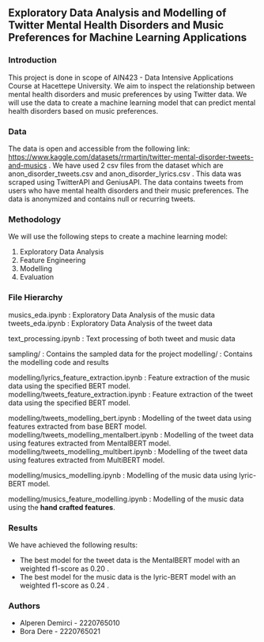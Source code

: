 ## Exploratory Data Analysis and Modelling of Twitter Mental Health Disorders and Music Preferences for Machine Learning Applications


### Introduction

This project is done in scope of AIN423 - Data Intensive Applications Course at Hacettepe University. We aim to inspect the relationship between mental health disorders and music preferences by using Twitter data. We will use the data to create a machine learning model that can predict mental health disorders based on music preferences.

### Data

The data is open and accessible from the following link: https://www.kaggle.com/datasets/rrmartin/twitter-mental-disorder-tweets-and-musics .
We have used 2 csv files from the dataset which are anon_disorder_tweets.csv and anon_disorder_lyrics.csv . This data was scraped using TwitterAPI and GeniusAPI. The data contains tweets from users who have mental health disorders and their music preferences. The data is anonymized and contains null or recurring tweets.

### Methodology

We will use the following steps to create a machine learning model:

1. Exploratory Data Analysis
2. Feature Engineering
3. Modelling
4. Evaluation

### File Hierarchy

musics_eda.ipynb : Exploratory Data Analysis of the music data
tweets_eda.ipynb : Exploratory Data Analysis of the tweet data

text_processing.ipynb : Text processing of both tweet and music data

sampling/ : Contains the sampled data for the project
modelling/ : Contains the modelling code and results

modelling/lyrics_feature_extraction.ipynb : Feature extraction of the music data using the specified BERT model.
modelling/tweets_feature_extraction.ipynb : Feature extraction of the tweet data using the specified BERT model.

modelling/tweets_modelling_bert.ipynb : Modelling of the tweet data using features extracted from base BERT model.
modelling/tweets_modelling_mentalbert.ipynb : Modelling of the tweet data using features extracted from MentalBERT model.
modelling/tweets_modelling_multibert.ipynb : Modelling of the tweet data using features extracted from MultiBERT model.

modelling/musics_modelling.ipynb : Modelling of the music data using lyric-BERT model.

modelling/musics_feature_modelling.ipynb : Modelling of the music data using the **hand crafted features**.

### Results

We have achieved the following results:

- The best model for the tweet data is the MentalBERT model with an weighted f1-score as 0.20 .
- The best model for the music data is the lyric-BERT model with an weighted f1-score as 0.24 .

### Authors

- Alperen Demirci - 2220765010
- Bora Dere - 2220765021